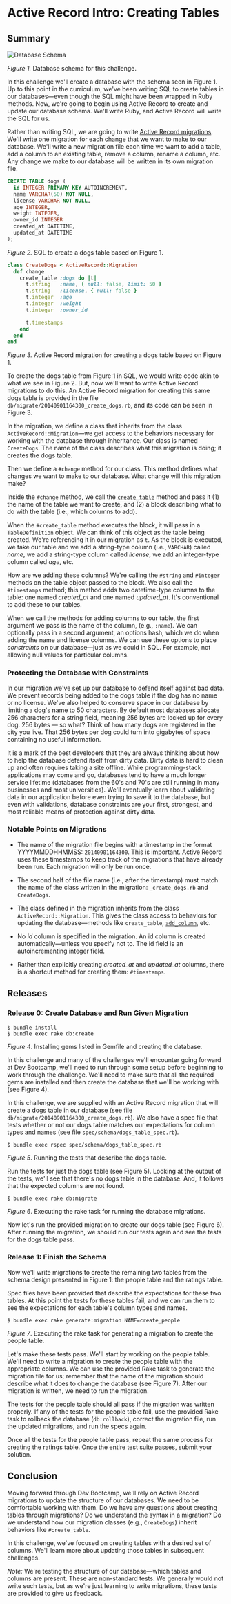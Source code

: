 # Active Record Intro: Creating Tables

## Summary

![Database Schema](schema_design.png)

*Figure 1.*  Database schema for this challenge.

In this challenge we'll create a database with the schema seen in Figure 1.  Up to this point in the curriculum, we've been writing SQL to create tables in our databases—even though the SQL might have been wrapped in Ruby methods.  Now, we're going to begin using Active Record to create and update our database schema. We'll write Ruby, and Active Record will write the SQL for us.

Rather than writing SQL, we are going to write [Active Record migrations][RailsGuides Migrations].  We'll write one migration for each change that we want to make to our database.  We'll write a new migration file each time we want to add a table, add a column to an existing table, remove a column, rename a column, etc.  Any change we make to our database will be written in its own migration file.

```SQL
CREATE TABLE dogs (
  id INTEGER PRIMARY KEY AUTOINCREMENT,
  name VARCHAR(50) NOT NULL,
  license VARCHAR NOT NULL,
  age INTEGER,
  weight INTEGER,
  owner_id INTEGER
  created_at DATETIME,
  updated_at DATETIME
);
```

*Figure 2.* SQL to create a dogs table based on Figure 1.

```ruby
class CreateDogs < ActiveRecord::Migration
  def change
    create_table :dogs do |t|
      t.string   :name, { null: false, limit: 50 }
      t.string   :license, { null: false }
      t.integer  :age
      t.integer  :weight
      t.integer  :owner_id

      t.timestamps
    end
  end
end
```

*Figure 3.*  Active Record migration for creating a dogs table based on Figure 1.

To create the dogs table from Figure 1 in SQL, we would write code akin to what we see in Figure 2.  But, now we'll want to write Active Record migrations to do this.  An Active Record migration for creating this same dogs table is provided in the file `db/migrate/20140901164300_create_dogs.rb`, and its code can be seen in Figure 3.

In the migration, we define a class that inherits from the class `ActiveRecord::Migration`—we get access to the behaviors necessary for working with the database through inheritance.  Our class is named `CreateDogs`.  The name of the class describes what this migration is doing; it creates the dogs table.

Then we define a `#change` method for our class.  This method defines what changes we want to make to our database.  What change will this migration make?

Inside the `#change` method, we call the [`create_table`][APIDock Create Table] method and pass it (1) the name of the table we want to create, and (2) a block describing what to do with the table (i.e., which columns to add).

When the `#create_table` method executes the block, it will pass in a `TableDefinition` object.  We can think of this object as the table being created.  We're referencing it in our migration as `t`.  As the block is executed, we take our table and we add a string-type column (i.e., `VARCHAR`) called *name*, we add a string-type column called *license*, we add an integer-type column called *age*, etc.

How are we adding these columns?  We're calling the `#string` and `#integer` methods on the table object passed to the block.  We also call the `#timestamps` method; this method adds two datetime-type columns to the table:  one named *created_at* and one named *updated_at*.  It's conventional to add these to our tables.

When we call the methods for adding columns to our table, the first argument we pass is the name of the column, (e.g., `:name`).  We can optionally pass in a second argument, an options hash, which we do when adding the name and license columns.  We can use these options to place *constraints* on our database—just as we could in SQL.  For example, not allowing null values for particular columns.

### Protecting the Database with Constraints

In our migration we've set up our database to defend itself against bad data.  We prevent records being added to the dogs table if the dog has no name or no license.  We've also helped to conserve space in our database by limiting a dog's name to 50 characters.  By default most databases allocate 256 characters for a string field, meaning 256 bytes are locked up for every dog.  256 bytes — so what?  Think of how many dogs are registered in the city you live.  That 256 bytes per dog could turn into gigabytes of space containing no useful information.

It is a mark of the best developers that they are always thinking about how to help the database defend itself from dirty data.  Dirty data is hard to clean up and often requires taking a site offline.  While programming-stack applications may come and go, databases tend to have a much longer service lifetime (databases from the 60's and 70's are still running in many businesses and most universities).  We'll eventually learn about validating data in our application before even trying to save it to the database, but even with validations, database constraints are your first, strongest, and most reliable means of protection against dirty data.


### Notable Points on Migrations

- The name of the migration file begins with a timestamp in the format YYYYMMDDHHMMSS: `20140901164300`.  This is important. Active Record uses these timestamps to keep track of the migrations that have already been run.  Each migration will only be run once.

- The second half of the file name (i.e., after the timestamp) must match the name of the class written in the migration:  `_create_dogs.rb` and `CreateDogs`.

- The class defined in the migration inherits from the class `ActiveRecord::Migration`.  This gives the class access to behaviors for updating the database—methods like `create_table`, [`add_column`][APIDock Add Column], etc.

- No *id* column is specified in the migration.  An id column is created automatically—unless you specify not to.  The id field is an autoincrementing integer field.

- Rather than explicitly creating *created_at* and *updated_at* columns, there is a shortcut method for creating them:  `#timestamps`.


## Releases

### Release 0: Create Database and Run Given Migration
```
$ bundle install
$ bundle exec rake db:create
```
*Figure 4*.  Installing gems listed in Gemfile and creating the database.

In this challenge and many of the challenges we'll encounter going forward at Dev Bootcamp, we'll need to run through some setup before beginning to work through the challenge.  We'll need to make sure that all the required gems are installed and then create the database that we'll be working with (see Figure 4).

In this challenge, we are supplied with an Active Record migration that will create a dogs table in our database (see file `db/migrate/20140901164300_create_dogs.rb`).  We also have a spec file that tests whether or not our dogs table matches our expectations for column types and names (see file `spec/schema/dogs_table_spec.rb`).

```
$ bundle exec rspec spec/schema/dogs_table_spec.rb
```
*Figure 5*.  Running the tests that describe the dogs table.

Run the tests for just the dogs table (see Figure 5).  Looking at the output of the tests, we'll see that there's no dogs table in the database.  And, it follows that the expected columns are not found.

```
$ bundle exec rake db:migrate
```
*Figure 6*.  Executing the rake task for running the database migrations.

Now let's run the provided migration to create our dogs table (see Figure 6).  After running the migration, we should run our tests again and see the tests for the dogs table pass.


### Release 1:  Finish the Schema
Now we'll write migrations to create the remaining two tables from the schema design presented in Figure 1:  the people table and the ratings table.

Spec files have been provided that describe the expectations for these two tables.  At this point the tests for these tables fail, and we can run them to see the expectations for each table's column types and names.

```
$ bundle exec rake generate:migration NAME=create_people
```
*Figure 7*.  Executing the rake task for generating a migration to create the people table.

Let's make these tests pass.  We'll start by working on the people table.  We'll need to write a migration to create the people table with the appropriate columns.  We can use the provided Rake task to generate the migration file for us; remember that the name of the migration should describe what it does to change the database (see Figure 7).  After our migration is written, we need to run the migration.

The tests for the people table should all pass if the migration was written properly.  If any of the tests for the people table fail, use the provided Rake task to rollback the database (`db:rollback`), correct the migration file, run the updated migrations, and run the specs again.

Once all the tests for the people table pass, repeat the same process for creating the ratings table.  Once the entire test suite passes, submit your solution.


## Conclusion
Moving forward through Dev Bootcamp, we'll rely on Active Record migrations to update the structure of our databases.  We need to be comfortable working with them.  Do we have any questions about creating tables through migrations?  Do we understand the syntax in a migration?  Do we understand how our migration classes (e.g., `CreateDogs`) inherit behaviors like `#create_table`.

In this challenge, we've focused on creating tables with a desired set of columns.  We'll learn more about updating those tables in subsequent challenges.

*Note:*  We're testing the structure of our database—which tables and columns are present.  These are non-standard tests.  We generally would not write such tests, but as we're just learning to write migrations, these tests are provided to give us feedback.


[APIDock Add Column]: http://apidock.com/rails/v4.0.2/ActiveRecord/ConnectionAdapters/SchemaStatements/add_column
[APIDock Create Table]:http://apidock.com/rails/ActiveRecord/ConnectionAdapters/SchemaStatements/create_table
[RailsGuides Migrations]: http://guides.rubyonrails.org/migrations.html

